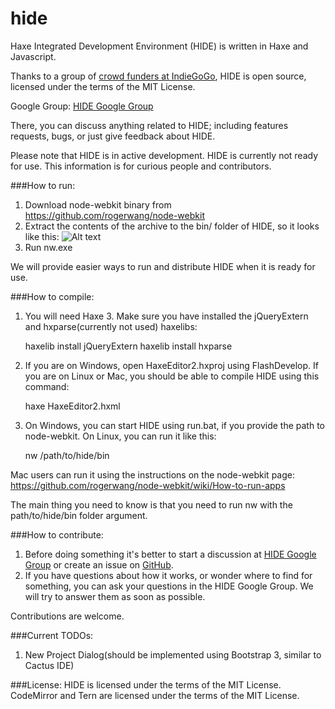 hide
====

Haxe Integrated Development Environment (HIDE) is written in Haxe and Javascript.

Thanks to a group of [crowd funders at IndieGoGo](http://www.indiegogo.com/projects/cactus-ide/), HIDE is open source, licensed under the terms of the MIT License.

Google Group:
[HIDE Google Group](https://groups.google.com/forum/#!forum/haxeide)

There, you can discuss anything related to HIDE; including features requests, bugs, or just give feedback about HIDE.

Please note that HIDE is in active development. HIDE is currently not ready for use. 
This information is for curious people and contributors.

###How to run:

1. Download node-webkit binary from https://github.com/rogerwang/node-webkit
2. Extract the contents of the archive to the bin/ folder of HIDE, so it looks like this: 
![Alt text](http://s13.postimg.org/9l0qcxo87/screenshot_204.png)
3. Run nw.exe

We will provide easier ways to run and distribute HIDE when it is ready for use.

###How to compile:
1. You will need Haxe 3. Make sure you have installed the jQueryExtern and hxparse(currently not used) haxelibs:

    haxelib install jQueryExtern
    haxelib install hxparse

2. If you are on Windows, open HaxeEditor2.hxproj using FlashDevelop. If you are on Linux or Mac, you should be able to compile HIDE using this command:

    haxe HaxeEditor2.hxml
    
3. On Windows, you can start HIDE using run.bat, if you provide the path to node-webkit.
On Linux, you can run it like this:

    nw /path/to/hide/bin
    
Mac users can run it using the instructions on the node-webkit page:
https://github.com/rogerwang/node-webkit/wiki/How-to-run-apps

The main thing you need to know is that you need to run nw with the path/to/hide/bin folder argument.

###How to contribute:
1. Before doing something it's better to start a discussion at [HIDE Google Group](https://groups.google.com/forum/#!forum/haxeide) or create an issue on [GitHub](https://github.com/misterpah/hide/issues?state=open).
2. If you have questions about how it works, or wonder where to find for something, you can ask your questions in the HIDE Google Group. We will try to answer them as soon as possible.

Contributions are welcome.

###Current TODOs:
1. New Project Dialog(should be implemented using Bootstrap 3, similar to Cactus IDE)

###License:
HIDE is licensed under the terms of the MIT License. CodeMirror and Tern are licensed under the terms of the MIT License.
